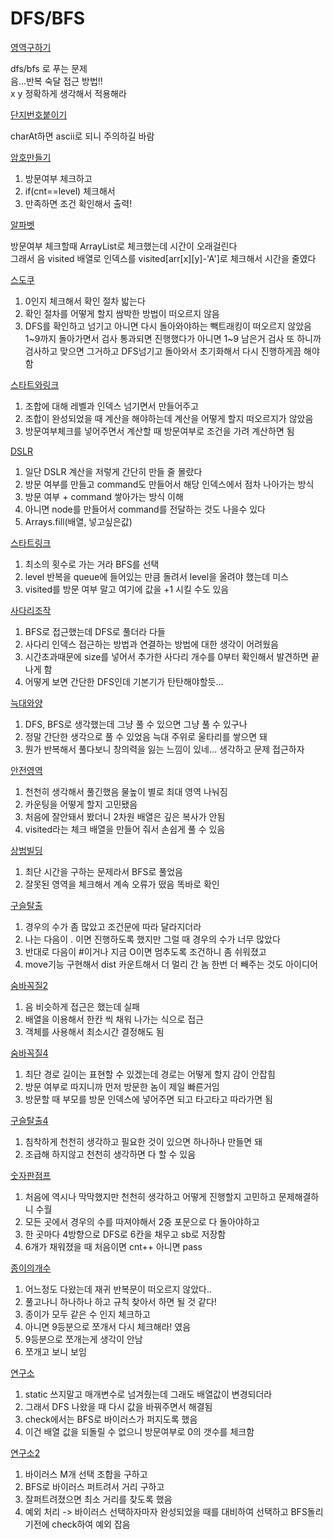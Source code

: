 # DFS/BFS

[영역구하기](./영역구하기/Main.java)

dfs/bfs 로 푸는 문제<br>
음...반복 숙달 접근 방법!!<br>
x y 정확하게 생각해서 적용해라

[단지번호붙이기](./단지번호붙이기/Main.java)

charAt하면 ascii로 되니 주의하길 바람

[암호만들기](./암호만들기/Main.java)

1. 방문여부 체크하고
2. if(cnt==level) 체크해서
3. 만족하면 조건 확인해서 출력!

[알파벳](./알파벳/Main.java)

방문여부 체크할때 ArrayList로 체크했는데 시간이 오래걸린다\
그래서 음 visited 배열로 인덱스를 visited[arr[x][y]-'A']로 체크해서 시간을 줄였다

[스도쿠](./스도쿠/Main.java)

1. 0인지 체크해서 확인 절차 밟는다
2. 확인 절차를 어떻게 할지 쌈박한 방법이 떠오르지 않음
3. DFS를 확인하고 넘기고 아니면 다시 돌아와야하는 빽트래킹이 떠오르지 않았음\
1~9까지 돌아가면서 검사 통과되면 진행했다가 아니면 1~9 남은거 검사 또 하니까
검사하고 맞으면 그거하고 DFS넘기고 돌아와서 초기화해서 다시 진행하게끔 해야 함
   
[스타트와링크](./스타트와링크/Main.java)

1. 조합에 대해 레벨과 인덱스 넘기면서 만들어주고
2. 조합이 완성되었을 때 계산을 해야하는데 계산을 어떻게 할지 떠오르지가 않았음
3. 방문여부체크를 넣어주면서 계산할 때 방문여부로 조건을 가려 계산하면 됨

[DSLR](./DSLR/Main.java)

1. 일단 DSLR 계산을 저렇게 간단히 만들 줄 몰랐다
2. 방문 여부를 만들고 command도 만들어서 해당 인덱스에서 점차 나아가는 방식
3. 방문 여부 + command 쌓아가는 방식 이해
4. 아니면 node를 만들어서 command를 전달하는 것도 나을수 있다
5. Arrays.fill(배열, 넣고싶은값)

[스타트링크](./스타트링크/Main.java)

1. 최소의 횟수로 가는 거라 BFS를 선택
2. level 반복을 queue에 들어있는 만큼 돌려서 level을 올려야 했는데 미스
3. visited를 방문 여부 말고 여기에 값을 +1 시킬 수도 있음

[사다리조작](./사다리조작/Main.java)

1. BFS로 접근했는데 DFS로 풀더라 다들
2. 사다리 인덱스 접근하는 방법과 연결하는 방법에 대한 생각이 어려웠음
3. 시간초과때문에 size를 넣어서 추가한 사다리 개수를 0부터 확인해서 발견하면 끝나게 함
4. 어떻게 보면 간단한 DFS인데 기본기가 탄탄해야할듯...

[늑대와양](./늑대와양/Main.java)

1. DFS, BFS로 생각했는데 그냥 풀 수 있으면 그냥 풀 수 있구나
2. 정말 간단한 생각으로 풀 수 있었음 늑대 주위로 울타리를 쌓으면 돼
3. 뭔가 반복해서 풀다보니 창의력을 잃는 느낌이 있네... 생각하고 문제 접근하자

[안전영역](./안전영역/Main.java)

1. 천천히 생각해서 풀긴했음 물높이 별로 최대 영역 나눠짐
2. 카운팅을 어떻게 할지 고민됐음
3. 처음에 잘안돼서 봤더니 2차원 배열은 깊은 복사가 안됨
4. visited라는 체크 배열을 만들어 줘서 손쉽게 풀 수 있음

[상범빌딩](./상범빌딩/Main.java)

1. 최단 시간을 구하는 문제라서 BFS로 풀었음
2. 잘못된 영역을 체크해서 계속 오류가 떴음 똑바로 확인

[구슬탈출](./구슬탈출/Main.java)

1. 경우의 수가 좀 많았고 조건문에 따라 달라지더라
2. 나는 다음이 . 이면 진행하도록 했지만 그럴 때 경우의 수가 너무 많았다
3. 반대로 다음이 #이거나 지금 O이면 멈추도록 조건하니 좀 쉬워졌고
4. move기능 구현해서 dist 카운트해서 더 멀리 간 놈 한번 더 빼주는 것도 아이디어

[숨바꼭질2](./숨바꼭질2/Main.java)

1. 음 비슷하게 접근은 했는데 실패
2. 배열을 이용해서 한칸 씩 채워 나가는 식으로 접근
3. 객체를 사용해서 최소시간 결정해도 됨

[숨바꼭질4](./숨바꼭질4/Main.java)

1. 최단 경로 길이는 표현할 수 있겠는데 경로는 어떻게 할지 감이 안잡힘
2. 방문 여부로 따지니까 먼저 방문한 놈이 제일 빠른거임
3. 방문할 때 부모를 방문 인덱스에 넣어주면 되고 타고타고 따라가면 됨

[구슬탈출4](./구슬탈출/Main.java)

1. 침착하게 천천히 생각하고 필요한 것이 있으면 하나하나 만들면 돼
2. 조급해 하지않고 천천히 생각하면 다 할 수 있음

[숫자판점프](./숫자판점프/Main.java)

1. 처음에 역시나 막막했지만 천천히 생각하고 어떻게 진행할지 고민하고 문제해결하니 수월
2. 모든 곳에서 경우의 수를 따져야해서 2중 포문으로 다 돌아야하고
3. 한 곳마다 4방향으로 DFS로 6칸을 채우고 sb로 저장함
4. 6개가 채워졌을 때 처음이면 cnt++ 아니면 pass

[종이의개수](./종이의개수/Main.java)

1. 어느정도 다왔는데 재귀 반복문이 떠오르지 않았다..
2. 풀고나니 하나하나 하고 규칙 찾아서 하면 될 것 같다!
3. 종이가 모두 같은 수 인지 체크하고
4. 아니면 9등분으로 쪼개서 다시 체크해라! 였음
5. 9등분으로 쪼개는게 생각이 안남
6. 쪼개고 보니 보임

[연구소](./연구소/Main.java)

1. static 쓰지말고 매개변수로 넘겨줬는데 그래도 배열값이 변경되더라
2. 그래서 DFS 나왔을 때 다시 값을 바꿔주면서 해결됨
3. check에서는 BFS로 바이러스가 퍼지도록 했음
4. 이건 배열 값을 되돌릴 수 없으니 방문여부로 0의 갯수를 체크함

[연구소2](연구소2/Main.java)

1. 바이러스 M개 선택 조합을 구하고
2. BFS로 바이러스 퍼트려서 거리 구하고
3. 잘퍼트려졌으면 최소 거리를 찾도록 했음
4. 예외 처리 -> 바이러스 선택하자마자 완성되었을 때를 대비하여 선택하고 BFS돌리기전에 check하여 예외 잡음